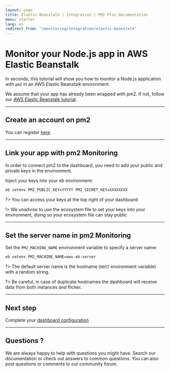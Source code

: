 ```yaml
---
layout: page
title: Elastic Beanstalk | Integration | PM2 Plus Documentation
menu: starter
lang: en
redirect_from: "/monitoring/integration/elastic-beanstalk"
---
```


# Monitor your Node.js app in AWS Elastic Beanstalk

In seconds, this tutorial will show you how to monitor a Node.js application with `pm2` in an AWS Elastic Beanstalk environment.

We assume that your app has already been wrapped with pm2. If not, follow our [AWS Elastic Beanstalk tutorial]({{site.baseurl}}/runtime/integration/beanstalk.md).

---

## Create an account on pm2

You can register [here](https://app.keymetrics.io/api/oauth/register).

---

## Link your app with pm2 Monitoring

In order to connect pm2 to the dashboard, you need to add your public and private keys in the environment.

Inject your keys into your eb environment:
```bash
eb setenv PM2_PUBLIC_KEY=YYYYY PM2_SECRET_KEY=XXXXXXXX
```

?> You can access your keys at the top right of your dashboard

!> We unadvise to use the ecosystem file to set your keys into your environment, doing so your ecosystem file can stay public

---

## Set the server name in pm2 Monitoring

Set the `PM2_MACHINE_NAME` environment variable to specify a server name:

```bash
eb setenv PM2_MACHINE_NAME=aws-eb-server
```

?> The default server name is the hostname (`HOST` environment variable) with a random string.

?> Be careful, in case of duplicate hostnames the dashboard will receive data from both instances and flicker.

---

## Next step

Complete your [dashboard configuration]({{site.baseurl}}/monitoring/guide/configuration.md)

---

## Questions ?

We are always happy to help with questions you might have. Search our documentation or check out answers to common questions. You can also post questions or comments to our community forum.